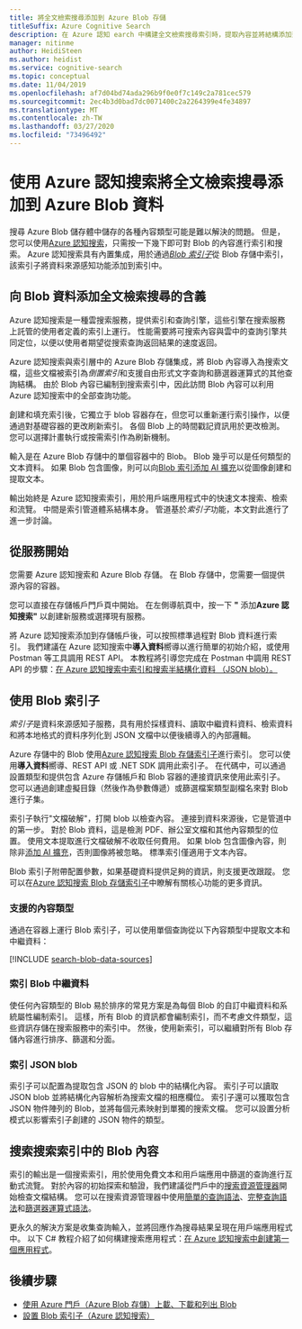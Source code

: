 ```yaml
---
title: 將全文檢索搜尋添加到 Azure Blob 存儲
titleSuffix: Azure Cognitive Search
description: 在 Azure 認知 earch 中構建全文檢索搜尋索引時，提取內容並將結構添加到 Azure blob。
manager: nitinme
author: HeidiSteen
ms.author: heidist
ms.service: cognitive-search
ms.topic: conceptual
ms.date: 11/04/2019
ms.openlocfilehash: af7d04bd74ada296b9f0e0f7c149c2a781cec579
ms.sourcegitcommit: 2ec4b3d0bad7dc0071400c2a2264399e4fe34897
ms.translationtype: MT
ms.contentlocale: zh-TW
ms.lasthandoff: 03/27/2020
ms.locfileid: "73496492"
---
```

# <a name="add-full-text-search-to-azure-blob-data-using-azure-cognitive-search"></a>使用 Azure 認知搜索將全文檢索搜尋添加到 Azure Blob 資料

搜尋 Azure Blob 儲存體中儲存的各種內容類型可能是難以解決的問題。 但是，您可以使用[Azure 認知搜索](search-what-is-azure-search.md)，只需按一下幾下即可對 Blob 的內容進行索引和搜索。 Azure 認知搜索具有內置集成，用於通過[*Blob 索引子*](search-howto-indexing-azure-blob-storage.md)從 Blob 存儲中索引，該索引子將資料來源感知功能添加到索引中。

## <a name="what-it-means-to-add-full-text-search-to-blob-data"></a>向 Blob 資料添加全文檢索搜尋的含義

Azure 認知搜索是一種雲搜索服務，提供索引和查詢引擎，這些引擎在搜索服務上託管的使用者定義的索引上運行。 性能需要將可搜索內容與雲中的查詢引擎共同定位，以便以使用者期望從搜索查詢返回結果的速度返回。

Azure 認知搜索與索引層中的 Azure Blob 存儲集成，將 Blob 內容導入為搜索文檔，這些文檔被索引為*倒置索引*和支援自由形式文字查詢和篩選器運算式的其他查詢結構。 由於 Blob 內容已編制到搜索索引中，因此訪問 Blob 內容可以利用 Azure 認知搜索中的全部查詢功能。

創建和填充索引後，它獨立于 blob 容器存在，但您可以重新運行索引操作，以便通過對基礎容器的更改刷新索引。 各個 Blob 上的時間戳記資訊用於更改檢測。 您可以選擇計畫執行或按需索引作為刷新機制。

輸入是在 Azure Blob 存儲中的單個容器中的 Blob。 Blob 幾乎可以是任何類型的文本資料。 如果 Blob 包含圖像，則可以向[Blob 索引添加 AI 擴充](search-blob-ai-integration.md)以從圖像創建和提取文本。

輸出始終是 Azure 認知搜索索引，用於用戶端應用程式中的快速文本搜索、檢索和流覽。 中間是索引管道體系結構本身。 管道基於*索引子*功能，本文對此進行了進一步討論。

## <a name="start-with-services"></a>從服務開始

您需要 Azure 認知搜索和 Azure Blob 存儲。 在 Blob 存儲中，您需要一個提供源內容的容器。

您可以直接在存儲帳戶門戶頁中開始。 在左側導航頁中，按一下 **"** 添加**Azure 認知搜索"** 以創建新服務或選擇現有服務。 

將 Azure 認知搜索添加到存儲帳戶後，可以按照標準過程對 Blob 資料進行索引。 我們建議在 Azure 認知搜索中**導入資料**嚮導以進行簡單的初始介紹，或使用 Postman 等工具調用 REST API。 本教程將引導您完成在 Postman 中調用 REST API 的步驟：[在 Azure 認知搜索中索引和搜索半結構化資料 （JSON blob）。](search-semi-structured-data.md) 

## <a name="use-a-blob-indexer"></a>使用 Blob 索引子

*索引子*是資料來源感知子服務，具有用於採樣資料、讀取中繼資料資料、檢索資料和將本地格式的資料序列化到 JSON 文檔中以便後續導入的內部邏輯。 

Azure 存儲中的 Blob 使用[Azure 認知搜索 Blob 存儲索引子](search-howto-indexing-azure-blob-storage.md)進行索引。 您可以使用**導入資料**嚮導、REST API 或 .NET SDK 調用此索引子。 在代碼中，可以通過設置類型和提供包含 Azure 存儲帳戶和 Blob 容器的連接資訊來使用此索引子。 您可以通過創建虛擬目錄（然後作為參數傳遞）或篩選檔案類型副檔名來對 Blob 進行子集。

索引子執行"文檔破解"，打開 blob 以檢查內容。 連接到資料來源後，它是管道中的第一步。 對於 Blob 資料，這是檢測 PDF、辦公室文檔和其他內容類型的位置。 使用文本提取進行文檔破解不收取任何費用。 如果 blob 包含圖像內容，則除非[添加 AI 擴充](search-blob-ai-integration.md)，否則圖像將被忽略。 標準索引僅適用于文本內容。

Blob 索引子附帶配置參數，如果基礎資料提供足夠的資訊，則支援更改跟蹤。 您可以在[Azure 認知搜索 Blob 存儲索引子](search-howto-indexing-azure-blob-storage.md)中瞭解有關核心功能的更多資訊。

### <a name="supported-content-types"></a>支援的內容類型

通過在容器上運行 Blob 索引子，可以使用單個查詢從以下內容類型中提取文本和中繼資料：

[!INCLUDE [search-blob-data-sources](../../includes/search-blob-data-sources.md)]

### <a name="indexing-blob-metadata"></a>索引 Blob 中繼資料

使任何內容類型的 Blob 易於排序的常見方案是為每個 Blob 的自訂中繼資料和系統屬性編制索引。 這樣，所有 Blob 的資訊都會編制索引，而不考慮文件類型，這些資訊存儲在搜索服務中的索引中。 然後，使用新索引，可以繼續對所有 Blob 存儲內容進行排序、篩選和分面。

### <a name="indexing-json-blobs"></a>索引 JSON blob
索引子可以配置為提取包含 JSON 的 blob 中的結構化內容。 索引子可以讀取 JSON blob 並將結構化內容解析為搜索文檔的相應欄位。 索引子還可以獲取包含 JSON 物件陣列的 Blob，並將每個元素映射到單獨的搜索文檔。 您可以設置分析模式以影響索引子創建的 JSON 物件的類型。

## <a name="search-blob-content-in-a-search-index"></a>搜索搜索索引中的 Blob 內容 

索引的輸出是一個搜索索引，用於使用免費文本和用戶端應用中篩選的查詢進行互動式流覽。 對於內容的初始探索和驗證，我們建議從門戶中的[搜索資源管理器](search-explorer.md)開始檢查文檔結構。 您可以在搜索資源管理器中使用[簡單的查詢語法](query-simple-syntax.md)、[完整查詢語法](query-lucene-syntax.md)和[篩選器運算式語法](query-odata-filter-orderby-syntax.md)。

更永久的解決方案是收集查詢輸入，並將回應作為搜尋結果呈現在用戶端應用程式中。 以下 C# 教程介紹了如何構建搜索應用程式：[在 Azure 認知搜索中創建第一個應用程式](tutorial-csharp-create-first-app.md)。

## <a name="next-steps"></a>後續步驟

+ [使用 Azure 門戶（Azure Blob 存儲）上載、下載和列出 Blob](https://docs.microsoft.com/azure/storage/blobs/storage-quickstart-blobs-portal)
+ [設置 Blob 索引子（Azure 認知搜索）](search-howto-indexing-azure-blob-storage.md) 
